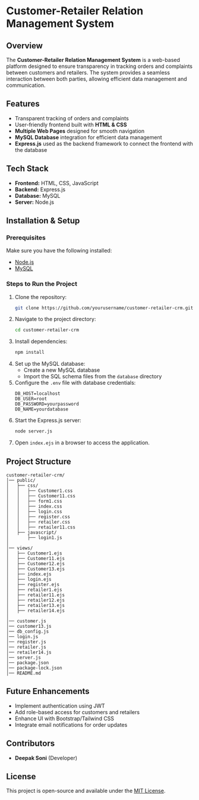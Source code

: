 # Customer-Retailer Relation Management System

## Overview
The **Customer-Retailer Relation Management System** is a web-based platform designed to ensure transparency in tracking orders and complaints between customers and retailers. The system provides a seamless interaction between both parties, allowing efficient data management and communication.

## Features
- Transparent tracking of orders and complaints
- User-friendly frontend built with **HTML & CSS**
- **Multiple Web Pages** designed for smooth navigation
- **MySQL Database** integration for efficient data management
- **Express.js** used as the backend framework to connect the frontend with the database

## Tech Stack
- **Frontend:** HTML, CSS, JavaScript
- **Backend:** Express.js
- **Database:** MySQL
- **Server:** Node.js

## Installation & Setup
### Prerequisites
Make sure you have the following installed:
- [Node.js](https://nodejs.org/)
- [MySQL](https://www.mysql.com/)

### Steps to Run the Project
1. Clone the repository:
   ```bash
   git clone https://github.com/yourusername/customer-retailer-crm.git
   ```
2. Navigate to the project directory:
   ```bash
   cd customer-retailer-crm
   ```
3. Install dependencies:
   ```bash
   npm install
   ```
4. Set up the MySQL database:
   - Create a new MySQL database
   - Import the SQL schema files from the `database` directory
5. Configure the `.env` file with database credentials:
   ```env
   DB_HOST=localhost
   DB_USER=root
   DB_PASSWORD=yourpassword
   DB_NAME=yourdatabase
   ```
6. Start the Express.js server:
   ```bash
   node server.js
   ```
7. Open `index.ejs` in a browser to access the application.

## Project Structure
```
customer-retailer-crm/
│── public/
│   ├── css/
│   │   ├── Customer1.css
│   │   ├── Customer11.css
│   │   ├── form1.css
│   │   ├── index.css
│   │   ├── login.css
│   │   ├── register.css
│   │   ├── retailer.css
│   │   ├── retailer11.css
│   ├── javascript/
│       ├── login1.js
│
│── views/
│   ├── Customer1.ejs
│   ├── Customer11.ejs
│   ├── Customer12.ejs
│   ├── Customer13.ejs
│   ├── index.ejs
│   ├── login.ejs
│   ├── register.ejs
│   ├── retailer1.ejs
│   ├── retailer11.ejs
│   ├── retailer12.ejs
│   ├── retailer13.ejs
│   ├── retailer14.ejs
│
│── customer.js
│── customer13.js
│── db_config.js
│── login.js
│── register.js
│── retailer.js
│── retailer14.js
│── server.js
│── package.json
│── package-lock.json
│── README.md
```

## Future Enhancements
- Implement authentication using JWT
- Add role-based access for customers and retailers
- Enhance UI with Bootstrap/Tailwind CSS
- Integrate email notifications for order updates

## Contributors
- **Deepak Soni** (Developer)

## License
This project is open-source and available under the [MIT License](LICENSE).
